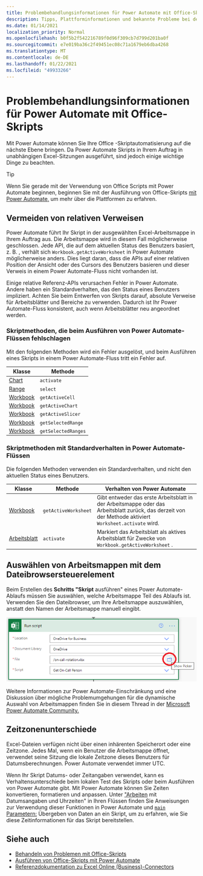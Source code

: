```yaml
---
title: Problembehandlungsinformationen für Power Automate mit Office-Skripts
description: Tipps, Plattforminformationen und bekannte Probleme bei der Integration zwischen Office Scripts und Power Automate.
ms.date: 01/14/2021
localization_priority: Normal
ms.openlocfilehash: b0f5b2f542216789f0d96f309cb7d799d201ba0f
ms.sourcegitcommit: e7e019ba36c2f49451ec08c71a1679eb6dba4268
ms.translationtype: MT
ms.contentlocale: de-DE
ms.lasthandoff: 01/22/2021
ms.locfileid: "49933266"
---
```

# <a name="troubleshooting-information-for-power-automate-with-office-scripts"></a>Problembehandlungsinformationen für Power Automate mit Office-Skripts

Mit Power Automate können Sie Ihre Office -Skriptautomatisierung auf die nächste Ebene bringen. Da Power Automate Skripts in Ihrem Auftrag in unabhängigen Excel-Sitzungen ausgeführt, sind jedoch einige wichtige Dinge zu beachten.

> [!TIP]
> Wenn Sie gerade mit der Verwendung von Office Scripts mit Power Automate beginnen, beginnen Sie mit der Ausführung von Office-Skripts [mit Power Automate,](../develop/power-automate-integration.md) um mehr über die Plattformen zu erfahren.

## <a name="avoid-using-relative-references"></a>Vermeiden von relativen Verweisen

Power Automate führt Ihr Skript in der ausgewählten Excel-Arbeitsmappe in Ihrem Auftrag aus. Die Arbeitsmappe wird in diesem Fall möglicherweise geschlossen. Jede API, die auf dem aktuellen Status des Benutzers basiert, z. B. , verhält sich `Workbook.getActiveWorksheet` in Power Automate möglicherweise anders. Dies liegt daran, dass die APIs auf einer relativen Position der Ansicht oder des Cursors des Benutzers basieren und dieser Verweis in einem Power Automate-Fluss nicht vorhanden ist.

Einige relative Referenz-APIs verursachen Fehler in Power Automate. Andere haben ein Standardverhalten, das den Status eines Benutzers impliziert. Achten Sie beim Entwerfen von Skripts darauf, absolute Verweise für Arbeitsblätter und Bereiche zu verwenden. Dadurch ist Ihr Power Automate-Fluss konsistent, auch wenn Arbeitsblätter neu angeordnet werden.

### <a name="script-methods-that-fail-when-run-power-automate-flows"></a>Skriptmethoden, die beim Ausführen von Power Automate-Flüssen fehlschlagen

Mit den folgenden Methoden wird ein Fehler ausgelöst, und beim Ausführen eines Skripts in einem Power Automate-Fluss tritt ein Fehler auf.

| Klasse | Methode |
|--|--|
| [Chart](/javascript/api/office-scripts/excelscript/excelscript.chart) | `activate` |
| [Range](/javascript/api/office-scripts/excelscript/excelscript.range) | `select` |
| [Workbook](/javascript/api/office-scripts/excelscript/excelscript.workbook) | `getActiveCell` |
| [Workbook](/javascript/api/office-scripts/excelscript/excelscript.workbook) | `getActiveChart` |
| [Workbook](/javascript/api/office-scripts/excelscript/excelscript.workbook) | `getActiveSlicer` |
| [Workbook](/javascript/api/office-scripts/excelscript/excelscript.workbook) | `getSelectedRange` |
| [Workbook](/javascript/api/office-scripts/excelscript/excelscript.workbook) | `getSelectedRanges` |

### <a name="script-methods-with-a-default-behavior-in-power-automate-flows"></a>Skriptmethoden mit Standardverhalten in Power Automate-Flüssen

Die folgenden Methoden verwenden ein Standardverhalten, und nicht den aktuellen Status eines Benutzers.

| Klasse | Methode | Verhalten von Power Automate |
|--|--|--|
| [Workbook](/javascript/api/office-scripts/excelscript/excelscript.workbook) | `getActiveWorksheet` | Gibt entweder das erste Arbeitsblatt in der Arbeitsmappe oder das Arbeitsblatt zurück, das derzeit von der Methode aktiviert `Worksheet.activate` wird. |
| [Arbeitsblatt](/javascript/api/office-scripts/excelscript/excelscript.worksheet) | `activate` | Markiert das Arbeitsblatt als aktives Arbeitsblatt für Zwecke von `Workbook.getActiveWorksheet` . |

## <a name="select-workbooks-with-the-file-browser-control"></a>Auswählen von Arbeitsmappen mit dem Dateibrowsersteuerelement

Beim Erstellen des **Schritts "Skript** ausführen" eines Power Automate-Ablaufs müssen Sie auswählen, welche Arbeitsmappe Teil des Ablaufs ist. Verwenden Sie den Dateibrowser, um Ihre Arbeitsmappe auszuwählen, anstatt den Namen der Arbeitsmappe manuell eingibt.

![Die Dateibrowseroption beim Erstellen einer Aktion "Skript ausführen" in Power Automate](../images/power-automate-file-browser.png)

Weitere Informationen zur Power Automate-Einschränkung und eine Diskussion über mögliche Problemumgehungen für die dynamische Auswahl von Arbeitsmappen finden Sie in diesem Thread in der [Microsoft Power Automate Community.](https://powerusers.microsoft.com/t5/Power-Automate-Ideas/Allow-for-dynamic-quot-file-quot-value-for-excel-quot-get-a-row/idi-p/103091#)

## <a name="time-zone-differences"></a>Zeitzonenunterschiede

Excel-Dateien verfügen nicht über einen inhärenten Speicherort oder eine Zeitzone. Jedes Mal, wenn ein Benutzer die Arbeitsmappe öffnet, verwendet seine Sitzung die lokale Zeitzone dieses Benutzers für Datumsberechnungen. Power Automate verwendet immer UTC.

Wenn Ihr Skript Datums- oder Zeitangaben verwendet, kann es Verhaltensunterschiede beim lokalen Test des Skripts oder beim Ausführen von Power Automate gibt. Mit Power Automate können Sie Zeiten konvertieren, formatieren und anpassen. Unter ["Arbeiten](https://flow.microsoft.com/blog/working-with-dates-and-times/) mit Datumsangaben und Uhrzeiten" in Ihren Flüssen finden Sie Anweisungen zur Verwendung dieser Funktionen in Power Automate und [ `main` Parametern:](../develop/power-automate-integration.md#main-parameters-passing-data-to-a-script) Übergeben von Daten an ein Skript, um zu erfahren, wie Sie diese Zeitinformationen für das Skript bereitstellen.

## <a name="see-also"></a>Siehe auch

- [Behandeln von Problemen mit Office-Skripts](troubleshooting.md)
- [Ausführen von Office-Skripts mit Power Automate](../develop/power-automate-integration.md)
- [Referenzdokumentation zu Excel Online (Business)-Connectors](/connectors/excelonlinebusiness/)
